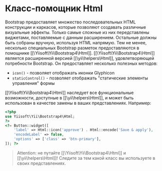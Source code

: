 Класс-помощник Html
===================

Bootstrap предоставляет множество последовательных HTML конструкции и каркасов, которые позволяют создавать различные визуальные эффекты. Только самые сложные из них передставлены виджетами, поставляемые с данным расширением. Остальные должны быть собраны вручную, используя HTML напрямую. Тем не менее, несколько специальных Bootstrap разметок предоставляются в помощнике [[\Yiisoft\Yii\Bootstrap4\Html]]. [[\Yiisoft\Yii\Bootstrap4\Html]] является расширенной версией [[\yii\helpers\Html]], удовлетворяющей потребности Bootstrap. Он предоставляет несколько полезных методов:

 - `icon()` - позволяет отображать иконки Glyphicon
 - `staticControl()` - позволяет отображать "статические элементы управления" формы

[[\Yiisoft\Yii\Bootstrap4\Html]] наследует все функциональные возможности, доступные в [[\yii\helpers\Html]], и может быть использован в качестве замены в ваших представлениях. Например:

```php
<?php
use Yiisoft\Yii\Bootstrap4\Html;
?>
<?= Button::widget([
    'label' => Html::icon('approve') . Html::encode('Save & apply'),
    'encodeLabel' => false,
    'options' => ['class' => 'btn-primary'],
]); ?>
```

> Attention: не путайте [[\Yiisoft\Yii\Bootstrap4\Html]] и [[\yii\helpers\Html]]! Следите за тем какой класс вы используете в своих представлениях.
